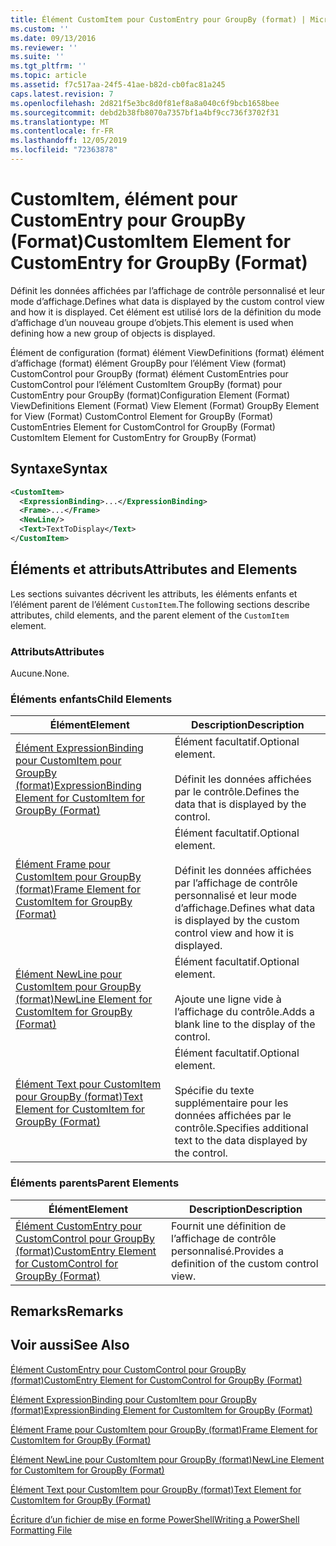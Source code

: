 ```yaml
---
title: Élément CustomItem pour CustomEntry pour GroupBy (format) | Microsoft Docs
ms.custom: ''
ms.date: 09/13/2016
ms.reviewer: ''
ms.suite: ''
ms.tgt_pltfrm: ''
ms.topic: article
ms.assetid: f7c517aa-24f5-41ae-b82d-cb0fac81a245
caps.latest.revision: 7
ms.openlocfilehash: 2d821f5e3bc8d0f81ef8a8a040c6f9bcb1658bee
ms.sourcegitcommit: debd2b38fb8070a7357bf1a4bf9cc736f3702f31
ms.translationtype: MT
ms.contentlocale: fr-FR
ms.lasthandoff: 12/05/2019
ms.locfileid: "72363878"
---
```

# <a name="customitem-element-for-customentry-for-groupby-format"></a><span data-ttu-id="89a86-102">CustomItem, élément pour CustomEntry pour GroupBy (Format)</span><span class="sxs-lookup"><span data-stu-id="89a86-102">CustomItem Element for CustomEntry for GroupBy (Format)</span></span>

<span data-ttu-id="89a86-103">Définit les données affichées par l’affichage de contrôle personnalisé et leur mode d’affichage.</span><span class="sxs-lookup"><span data-stu-id="89a86-103">Defines what data is displayed by the custom control view and how it is displayed.</span></span> <span data-ttu-id="89a86-104">Cet élément est utilisé lors de la définition du mode d’affichage d’un nouveau groupe d’objets.</span><span class="sxs-lookup"><span data-stu-id="89a86-104">This element is used when defining how a new group of objects is displayed.</span></span>

<span data-ttu-id="89a86-105">Élément de configuration (format) élément ViewDefinitions (format) élément d’affichage (format) élément GroupBy pour l’élément View (format) CustomControl pour GroupBy (format) élément CustomEntries pour CustomControl pour l’élément CustomItem GroupBy (format) pour CustomEntry pour GroupBy (format)</span><span class="sxs-lookup"><span data-stu-id="89a86-105">Configuration Element (Format) ViewDefinitions Element (Format) View Element (Format) GroupBy Element for View (Format) CustomControl Element for GroupBy (Format) CustomEntries Element for CustomControl for GroupBy (Format) CustomItem Element for CustomEntry for GroupBy (Format)</span></span>

## <a name="syntax"></a><span data-ttu-id="89a86-106">Syntaxe</span><span class="sxs-lookup"><span data-stu-id="89a86-106">Syntax</span></span>

```xml
<CustomItem>
  <ExpressionBinding>...</ExpressionBinding>
  <Frame>...</Frame>
  <NewLine/>
  <Text>TextToDisplay</Text>
</CustomItem>
```

## <a name="attributes-and-elements"></a><span data-ttu-id="89a86-107">Éléments et attributs</span><span class="sxs-lookup"><span data-stu-id="89a86-107">Attributes and Elements</span></span>

<span data-ttu-id="89a86-108">Les sections suivantes décrivent les attributs, les éléments enfants et l’élément parent de l’élément `CustomItem`.</span><span class="sxs-lookup"><span data-stu-id="89a86-108">The following sections describe attributes, child elements, and the parent element of the `CustomItem` element.</span></span>

### <a name="attributes"></a><span data-ttu-id="89a86-109">Attributs</span><span class="sxs-lookup"><span data-stu-id="89a86-109">Attributes</span></span>

<span data-ttu-id="89a86-110">Aucune.</span><span class="sxs-lookup"><span data-stu-id="89a86-110">None.</span></span>

### <a name="child-elements"></a><span data-ttu-id="89a86-111">Éléments enfants</span><span class="sxs-lookup"><span data-stu-id="89a86-111">Child Elements</span></span>

|<span data-ttu-id="89a86-112">Élément</span><span class="sxs-lookup"><span data-stu-id="89a86-112">Element</span></span>|<span data-ttu-id="89a86-113">Description</span><span class="sxs-lookup"><span data-stu-id="89a86-113">Description</span></span>|
|-------------|-----------------|
|[<span data-ttu-id="89a86-114">Élément ExpressionBinding pour CustomItem pour GroupBy (format)</span><span class="sxs-lookup"><span data-stu-id="89a86-114">ExpressionBinding Element for CustomItem for GroupBy (Format)</span></span>](./expressionbinding-element-for-customitem-for-groupby-format.md)|<span data-ttu-id="89a86-115">Élément facultatif.</span><span class="sxs-lookup"><span data-stu-id="89a86-115">Optional element.</span></span><br /><br /> <span data-ttu-id="89a86-116">Définit les données affichées par le contrôle.</span><span class="sxs-lookup"><span data-stu-id="89a86-116">Defines the data that is displayed by the control.</span></span>|
|[<span data-ttu-id="89a86-117">Élément Frame pour CustomItem pour GroupBy (format)</span><span class="sxs-lookup"><span data-stu-id="89a86-117">Frame Element for CustomItem for GroupBy (Format)</span></span>](./frame-element-for-customitem-for-groupby-format.md)|<span data-ttu-id="89a86-118">Élément facultatif.</span><span class="sxs-lookup"><span data-stu-id="89a86-118">Optional element.</span></span><br /><br /> <span data-ttu-id="89a86-119">Définit les données affichées par l’affichage de contrôle personnalisé et leur mode d’affichage.</span><span class="sxs-lookup"><span data-stu-id="89a86-119">Defines what data is displayed by the custom control view and how it is displayed.</span></span>|
|[<span data-ttu-id="89a86-120">Élément NewLine pour CustomItem pour GroupBy (format)</span><span class="sxs-lookup"><span data-stu-id="89a86-120">NewLine Element for CustomItem for GroupBy (Format)</span></span>](./newline-element-for-customitem-for-groupby-format.md)|<span data-ttu-id="89a86-121">Élément facultatif.</span><span class="sxs-lookup"><span data-stu-id="89a86-121">Optional element.</span></span><br /><br /> <span data-ttu-id="89a86-122">Ajoute une ligne vide à l’affichage du contrôle.</span><span class="sxs-lookup"><span data-stu-id="89a86-122">Adds a blank line to the display of the control.</span></span>|
|[<span data-ttu-id="89a86-123">Élément Text pour CustomItem pour GroupBy (format)</span><span class="sxs-lookup"><span data-stu-id="89a86-123">Text Element for CustomItem for GroupBy (Format)</span></span>](./text-element-for-customitem-for-groupby-format.md)|<span data-ttu-id="89a86-124">Élément facultatif.</span><span class="sxs-lookup"><span data-stu-id="89a86-124">Optional element.</span></span><br /><br /> <span data-ttu-id="89a86-125">Spécifie du texte supplémentaire pour les données affichées par le contrôle.</span><span class="sxs-lookup"><span data-stu-id="89a86-125">Specifies additional text to the data displayed by the control.</span></span>|

### <a name="parent-elements"></a><span data-ttu-id="89a86-126">Éléments parents</span><span class="sxs-lookup"><span data-stu-id="89a86-126">Parent Elements</span></span>

|<span data-ttu-id="89a86-127">Élément</span><span class="sxs-lookup"><span data-stu-id="89a86-127">Element</span></span>|<span data-ttu-id="89a86-128">Description</span><span class="sxs-lookup"><span data-stu-id="89a86-128">Description</span></span>|
|-------------|-----------------|
|[<span data-ttu-id="89a86-129">Élément CustomEntry pour CustomControl pour GroupBy (format)</span><span class="sxs-lookup"><span data-stu-id="89a86-129">CustomEntry Element for CustomControl for GroupBy (Format)</span></span>](./customentry-element-for-customcontrol-for-groupby-format.md)|<span data-ttu-id="89a86-130">Fournit une définition de l’affichage de contrôle personnalisé.</span><span class="sxs-lookup"><span data-stu-id="89a86-130">Provides a definition of the custom control view.</span></span>|

## <a name="remarks"></a><span data-ttu-id="89a86-131">Remarks</span><span class="sxs-lookup"><span data-stu-id="89a86-131">Remarks</span></span>

## <a name="see-also"></a><span data-ttu-id="89a86-132">Voir aussi</span><span class="sxs-lookup"><span data-stu-id="89a86-132">See Also</span></span>

[<span data-ttu-id="89a86-133">Élément CustomEntry pour CustomControl pour GroupBy (format)</span><span class="sxs-lookup"><span data-stu-id="89a86-133">CustomEntry Element for CustomControl for GroupBy (Format)</span></span>](./customentry-element-for-customcontrol-for-groupby-format.md)

[<span data-ttu-id="89a86-134">Élément ExpressionBinding pour CustomItem pour GroupBy (format)</span><span class="sxs-lookup"><span data-stu-id="89a86-134">ExpressionBinding Element for CustomItem for GroupBy (Format)</span></span>](./expressionbinding-element-for-customitem-for-groupby-format.md)

[<span data-ttu-id="89a86-135">Élément Frame pour CustomItem pour GroupBy (format)</span><span class="sxs-lookup"><span data-stu-id="89a86-135">Frame Element for CustomItem for GroupBy (Format)</span></span>](./frame-element-for-customitem-for-groupby-format.md)

[<span data-ttu-id="89a86-136">Élément NewLine pour CustomItem pour GroupBy (format)</span><span class="sxs-lookup"><span data-stu-id="89a86-136">NewLine Element for CustomItem for GroupBy (Format)</span></span>](./newline-element-for-customitem-for-groupby-format.md)

[<span data-ttu-id="89a86-137">Élément Text pour CustomItem pour GroupBy (format)</span><span class="sxs-lookup"><span data-stu-id="89a86-137">Text Element for CustomItem for GroupBy (Format)</span></span>](./text-element-for-customitem-for-groupby-format.md)

[<span data-ttu-id="89a86-138">Écriture d’un fichier de mise en forme PowerShell</span><span class="sxs-lookup"><span data-stu-id="89a86-138">Writing a PowerShell Formatting File</span></span>](./writing-a-powershell-formatting-file.md)
